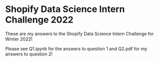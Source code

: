 # Shopify Data Science Intern Challenge 2022
These are my answers to the Shopify Data Science Intern Challenge for Winter 2022!

Please see Q1.ipynb for the answers to question 1 and Q2.pdf for my answers to question 2!
